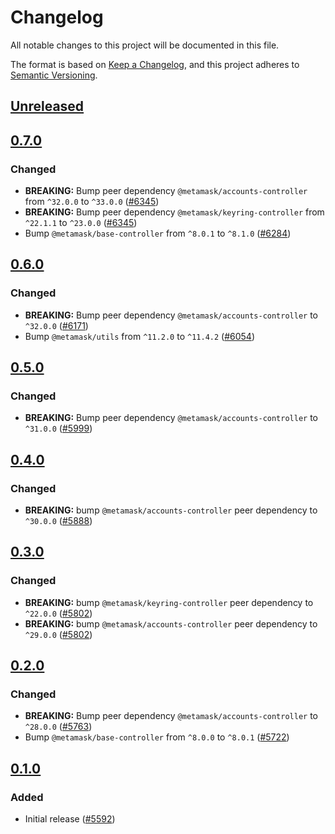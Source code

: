 # Changelog

All notable changes to this project will be documented in this file.

The format is based on [Keep a Changelog](https://keepachangelog.com/en/1.0.0/),
and this project adheres to [Semantic Versioning](https://semver.org/spec/v2.0.0.html).

## [Unreleased]

## [0.7.0]

### Changed

- **BREAKING:** Bump peer dependency `@metamask/accounts-controller` from `^32.0.0` to `^33.0.0` ([#6345](https://github.com/MetaMask/core/pull/6345))
- **BREAKING:** Bump peer dependency `@metamask/keyring-controller` from `^22.1.1` to `^23.0.0` ([#6345](https://github.com/MetaMask/core/pull/6345))
- Bump `@metamask/base-controller` from `^8.0.1` to `^8.1.0` ([#6284](https://github.com/MetaMask/core/pull/6284))

## [0.6.0]

### Changed

- **BREAKING:** Bump peer dependency `@metamask/accounts-controller` to `^32.0.0` ([#6171](https://github.com/MetaMask/core/pull/6171))
- Bump `@metamask/utils` from `^11.2.0` to `^11.4.2` ([#6054](https://github.com/MetaMask/core/pull/6054))

## [0.5.0]

### Changed

- **BREAKING:** Bump peer dependency `@metamask/accounts-controller` to `^31.0.0` ([#5999](https://github.com/MetaMask/core/pull/5999))

## [0.4.0]

### Changed

- **BREAKING:** bump `@metamask/accounts-controller` peer dependency to `^30.0.0` ([#5888](https://github.com/MetaMask/core/pull/5888))

## [0.3.0]

### Changed

- **BREAKING:** bump `@metamask/keyring-controller` peer dependency to `^22.0.0` ([#5802](https://github.com/MetaMask/core/pull/5802))
- **BREAKING:** bump `@metamask/accounts-controller` peer dependency to `^29.0.0` ([#5802](https://github.com/MetaMask/core/pull/5802))

## [0.2.0]

### Changed

- **BREAKING:** Bump peer dependency `@metamask/accounts-controller` to `^28.0.0` ([#5763](https://github.com/MetaMask/core/pull/5763))
- Bump `@metamask/base-controller` from `^8.0.0` to `^8.0.1` ([#5722](https://github.com/MetaMask/core/pull/5722))

## [0.1.0]

### Added

- Initial release ([#5592](https://github.com/MetaMask/core/pull/5592))

[Unreleased]: https://github.com/MetaMask/core/compare/@metamask/delegation-controller@0.7.0...HEAD
[0.7.0]: https://github.com/MetaMask/core/compare/@metamask/delegation-controller@0.6.0...@metamask/delegation-controller@0.7.0
[0.6.0]: https://github.com/MetaMask/core/compare/@metamask/delegation-controller@0.5.0...@metamask/delegation-controller@0.6.0
[0.5.0]: https://github.com/MetaMask/core/compare/@metamask/delegation-controller@0.4.0...@metamask/delegation-controller@0.5.0
[0.4.0]: https://github.com/MetaMask/core/compare/@metamask/delegation-controller@0.3.0...@metamask/delegation-controller@0.4.0
[0.3.0]: https://github.com/MetaMask/core/compare/@metamask/delegation-controller@0.2.0...@metamask/delegation-controller@0.3.0
[0.2.0]: https://github.com/MetaMask/core/compare/@metamask/delegation-controller@0.1.0...@metamask/delegation-controller@0.2.0
[0.1.0]: https://github.com/MetaMask/core/releases/tag/@metamask/delegation-controller@0.1.0
